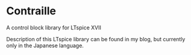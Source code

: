 # Contraille
A control block library for LTspice XVII

Description of this LTspice library can be found in my blog, but currently only in the Japanese language.
